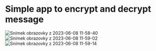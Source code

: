 # Simple app to encrypt and decrypt message

![Snímek obrazovky z 2023-06-08 11-58-40](https://github.com/Rostislav87/Encrypt_decrypt/assets/112706430/5c6cb2a1-a1b6-4727-90e7-c49cd481e595)
![Snímek obrazovky z 2023-06-08 11-59-02](https://github.com/Rostislav87/Encrypt_decrypt/assets/112706430/896f9229-38e5-4eee-a0ee-f8ad390c5d5a)
![Snímek obrazovky z 2023-06-08 11-59-14](https://github.com/Rostislav87/Encrypt_decrypt/assets/112706430/78f7c687-c85c-47ea-b47b-afa777d88723)
